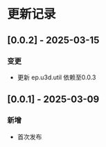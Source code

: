 # 更新记录

## [0.0.2] - 2025-03-15
### 变更
- 更新 ep.u3d.util 依赖至0.0.3

## [0.0.1] - 2025-03-09
### 新增
- 首次发布
